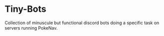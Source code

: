 # Tiny-Bots

Collection of minuscule but functional discord bots doing a specific task on servers running PokeNav. 
